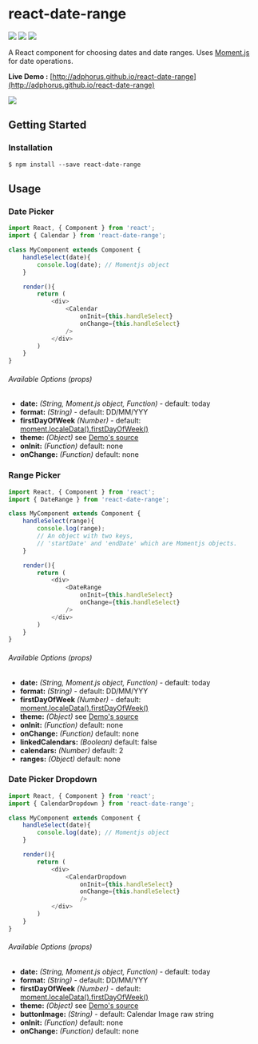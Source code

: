 # react-date-range
![](https://badge.fury.io/js/react-date-range.svg)
![](https://david-dm.org/Adphorus/react-date-range.svg)
![](https://david-dm.org/Adphorus/react-date-range/dev-status.svg)

A React component for choosing dates and date ranges. Uses [Moment.js](http://momentjs.com/) for date operations.

**Live Demo :** [http://adphorus.github.io/react-date-range](http://adphorus.github.io/react-date-range)

![](https://cdn.pbrd.co/images/1fjQlZzy.png)

## Getting Started
### Installation

```
$ npm install --save react-date-range
```

## Usage
### Date Picker
```javascript
import React, { Component } from 'react';
import { Calendar } from 'react-date-range';

class MyComponent extends Component {
	handleSelect(date){
		console.log(date); // Momentjs object
	}

	render(){
		return (
			<div>
				<Calendar
					onInit={this.handleSelect}
					onChange={this.handleSelect}
				/>
			</div>
		)
	}
}

```

###### Available Options (props)
* **date:** *(String, Moment.js object, Function)* - default: today
* **format:** *(String)* - default: DD/MM/YYY
* **firstDayOfWeek** *(Number)* - default: [moment.localeData().firstDayOfWeek()](http://momentjs.com/docs/#/i18n/locale-data/)
* **theme:** *(Object)* see [Demo's source](https://github.com/Adphorus/react-date-range/blob/master/demo/src/components/Main.js#L130)
* **onInit:** *(Function)* default: none
* **onChange:** *(Function)* default: none

### Range Picker
```javascript
import React, { Component } from 'react';
import { DateRange } from 'react-date-range';

class MyComponent extends Component {
	handleSelect(range){
		console.log(range);
		// An object with two keys,
		// 'startDate' and 'endDate' which are Momentjs objects.
	}

	render(){
		return (
			<div>
				<DateRange
					onInit={this.handleSelect}
					onChange={this.handleSelect}
				/>
			</div>
		)
	}
}

```

###### Available Options (props)
* **date:** *(String, Moment.js object, Function)* - default: today
* **format:** *(String)* - default: DD/MM/YYY
* **firstDayOfWeek** *(Number)* - default: [moment.localeData().firstDayOfWeek()](http://momentjs.com/docs/#/i18n/locale-data/)
* **theme:** *(Object)* see [Demo's source](https://github.com/Adphorus/react-date-range/blob/master/demo/src/components/Main.js#L143)
* **onInit:** *(Function)* default: none
* **onChange:** *(Function)* default: none
* **linkedCalendars:** *(Boolean)* default: false
* **calendars:** *(Number)* default: 2
* **ranges:** *(Object)* default: none

### Date Picker Dropdown
```javascript
import React, { Component } from 'react';
import { CalendarDropdown } from 'react-date-range';

class MyComponent extends Component {
	handleSelect(date){
		console.log(date); // Momentjs object
	}

	render(){
		return (
			<div>
				<CalendarDropdown
					onInit={this.handleSelect}
					onChange={this.handleSelect}
					/>
			</div>
		)
	}
}

```

###### Available Options (props)
* **date:** *(String, Moment.js object, Function)* - default: today
* **format:** *(String)* - default: DD/MM/YYY
* **firstDayOfWeek** *(Number)* - default: [moment.localeData().firstDayOfWeek()](http://momentjs.com/docs/#/i18n/locale-data/)
* **theme:** *(Object)* see [Demo's source](https://github.com/Adphorus/react-date-range/blob/master/demo/src/components/Main.js#L130)
* **buttonImage:** *(String)* - default: Calendar Image raw string
* **onInit:** *(Function)* default: none
* **onChange:** *(Function)* default: none

